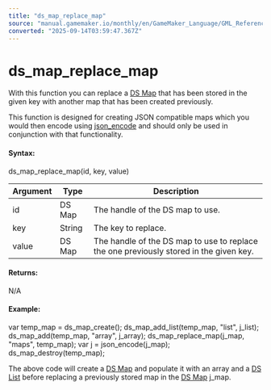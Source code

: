 ```yaml
---
title: "ds_map_replace_map"
source: "manual.gamemaker.io/monthly/en/GameMaker_Language/GML_Reference/Data_Structures/DS_Maps/ds_map_replace_map.htm"
converted: "2025-09-14T03:59:47.367Z"
---
```


# ds\_map\_replace\_map

With this function you can replace a [DS Map](ds_map_create.md) that has been stored in the given key with another map that has been created previously.

This function is designed for creating JSON compatible maps which you would then encode using [json\_encode](../../File_Handling/Encoding_And_Hashing/json_encode.md) and should only be used in conjunction with that functionality.

#### Syntax:

ds\_map\_replace\_map(id, key, value)

| Argument | Type | Description |
| --- | --- | --- |
| id | DS Map | The handle of the DS map to use. |
| key | String | The key to replace. |
| value | DS Map | The handle of the DS map to use to replace the one previously stored in the given key. |

#### Returns:

N/A

#### Example:

var temp\_map = ds\_map\_create();
ds\_map\_add\_list(temp\_map, "list", j\_list);
ds\_map\_add(temp\_map, "array", j\_array);
ds\_map\_replace\_map(j\_map, "maps", temp\_map);
var j = json\_encode(j\_map);
ds\_map\_destroy(temp\_map);

The above code will create a [DS Map](ds_map_create.md) and populate it with an array and a [DS List](../DS_Lists/ds_list_create.md) before replacing a previously stored map in the [DS Map](ds_map_create.md) j\_map.